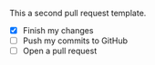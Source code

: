 This a second pull request template.

- [x] Finish my changes
- [ ] Push my commits to GitHub
- [ ] Open a pull request
